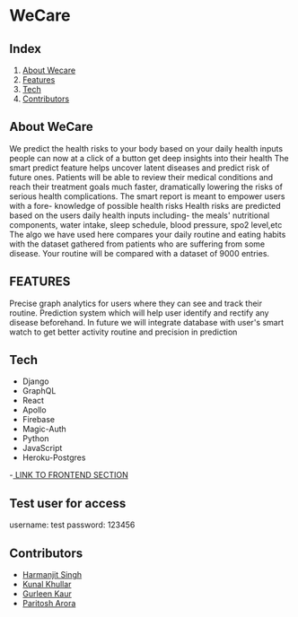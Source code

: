 # WeCare

## Index

1. [About Wecare](#about-makeathon)
2. [Features](#features)
3. [Tech](#tech)
4. [Contributors](#contributors)

## About WeCare

We predict the health risks to your body based on your daily health inputs
people can now at a click of a button get deep insights into their health
The smart predict feature helps uncover latent diseases and predict risk of future ones.
Patients will be able to review their medical conditions and reach their treatment goals much faster, dramatically lowering the risks of serious health complications.
The smart report is meant to empower users with a fore- knowledge of possible health risks
Health risks are predicted based on the users daily health inputs including- the meals' nutritional components, water intake, sleep schedule, blood pressure, spo2 level,etc
The algo we have used here compares your daily routine and eating habits with the dataset gathered from patients who are suffering from some disease.
Your routine will be compared with a dataset of 9000 entries.

## FEATURES

Precise graph analytics for users where they can see and track their routine. Prediction system which will help user identify and rectify any disease beforehand.
In future we will integrate database with user's smart watch to get better activity routine and precision in prediction  

## Tech

- Django
- GraphQL
- React
- Apollo
- Firebase
- Magic-Auth
- Python
- JavaScript
- Heroku-Postgres

-[ LINK TO FRONTEND SECTION ](https://github.com/Kunal-Khullar/HackOn-project)

## Test user for access
username: test
password: 123456

## Contributors

- [Harmanjit Singh](https://github.com/Harmanjit14) 
- [Kunal Khullar](https://github.com/Kunal-Khullar) 
- [Gurleen Kaur](https://github.com/gurleen-kaur1313) 
- [Paritosh Arora](https://github.com/CLASHERBROs)
